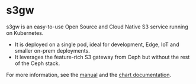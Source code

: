 # s3gw

s3gw is an easy-to-use Open Source and Cloud Native S3 service running on
Kubernetes.

* It is deployed on a single pod, ideal for development, Edge, IoT and smaller
  on-prem deployments.
* It leverages the feature-rich S3 gateway from Ceph but without the rest of
  the Ceph stack.

For more information, see the [manual][1] and the [chart documentation][2].

[1]: https://s3gw-docs.readthedocs.io
[2]: https://github.com/s3gw-tech/s3gw-charts/blob/main/README.md
